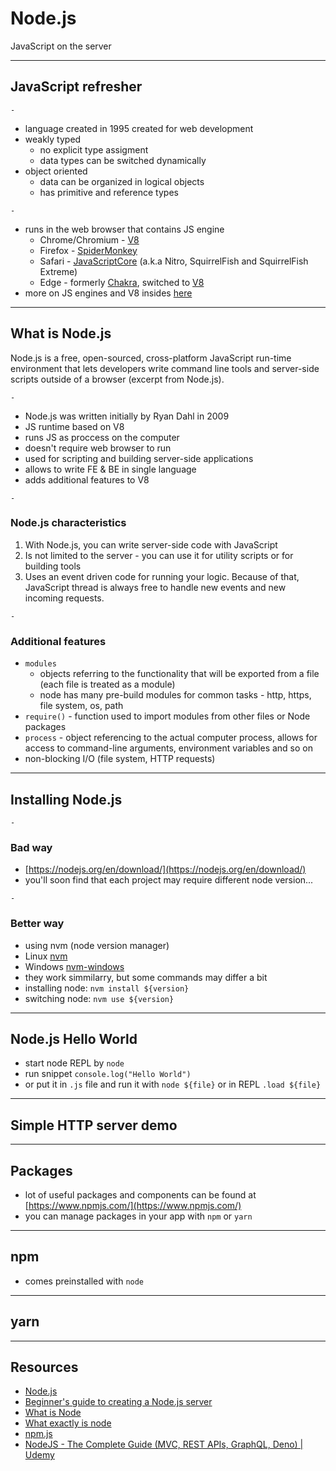 # Node.js

JavaScript on the server

---

## JavaScript refresher

`-`

- language created in 1995 created for web development
- weakly typed
  - no explicit type assigment
  - data types can be switched dynamically
- object oriented
  - data can be organized in logical objects
  - has primitive and reference types

`-`

- runs in the web browser that contains JS engine
  - Chrome/Chromium - [V8](https://v8.dev/)
  - Firefox - [SpiderMonkey](https://developer.mozilla.org/en-US/docs/Mozilla/Projects/SpiderMonkey)
  - Safari - [JavaScriptCore](https://developer.apple.com/documentation/javascriptcore) (a.k.a Nitro, SquirrelFish and SquirrelFish Extreme)
  - Edge - formerly [Chakra](https://github.com/microsoft/ChakraCore), switched to [V8](https://v8.dev/)
- more on JS engines and V8 insides [here](https://blog.bitsrc.io/javascript-engines-an-overview-2162bffa1187)

---

## What is Node.js

Node.js is a free, open-sourced, cross-platform JavaScript run-time environment that lets developers write command line tools and server-side scripts outside of a browser (excerpt from Node.js).

`-`

- Node.js was written initially by Ryan Dahl in 2009
- JS runtime based on V8
- runs JS as proccess on the computer
- doesn't require web browser to run
- used for scripting and building server-side applications
- allows to write FE & BE in single language
- adds additional features to V8

`-`

### Node.js characteristics

1. With Node.js, you can write server-side code with JavaScript
1. Is not limited to the server - you can use it for utility scripts or for building tools
1. Uses an event driven code for running your logic. Because of that, JavaScript thread is always free to handle new events and new incoming requests.

`-`

### Additional features

- `modules`
  - objects referring to the functionality that will be exported from a file (each file is treated as a module)
  - node has many pre-build modules for common tasks - http, https, file system, os, path
- `require()` - function used to import modules from other files or Node packages
- `process` - object referencing to the actual computer process, allows for access to command-line arguments, environment variables and so on
- non-blocking I/O (file system, HTTP requests)

---

## Installing Node.js

`-`

### Bad way

- [https://nodejs.org/en/download/](https://nodejs.org/en/download/)
- you'll soon find that each project may require different node version...

`-`

### Better way

- using nvm (node version manager)
- Linux [nvm](https://github.com/nvm-sh/nvm)
- Windows [nvm-windows](https://github.com/coreybutler/nvm-windows)
- they work simmilarry, but some commands may differ a bit
- installing node: `nvm install ${version}`
- switching node: `nvm use ${version}`

---

## Node.js Hello World

- start node REPL by `node`
- run snippet `console.log("Hello World")`
- or put it in `.js` file and run it with `node ${file}` or in REPL `.load ${file}`

---

## Simple HTTP server demo

---

## Packages

- lot of useful packages and components can be found at [https://www.npmjs.com/](https://www.npmjs.com/)
- you can manage packages in your app with `npm` or `yarn`

---

## npm

- comes preinstalled with `node`

---

## yarn

---

## Resources

- [Node.js](https://nodejs.org/en/)
- [Beginner's guide to creating a Node.js server](https://dev.to/lisahjung/beginner-s-guide-to-creating-a-node-js-server-3d0j)
- [What is Node](https://www.codecademy.com/articles/what-is-node)
- [What exactly is node](https://www.freecodecamp.org/news/what-exactly-is-node-js-ae36e97449f5/)
- [npm.js](https://www.npmjs.com/)
- [NodeJS - The Complete Guide (MVC, REST APIs, GraphQL, Deno) | Udemy](https://www.udemy.com/course/nodejs-the-complete-guide/)
